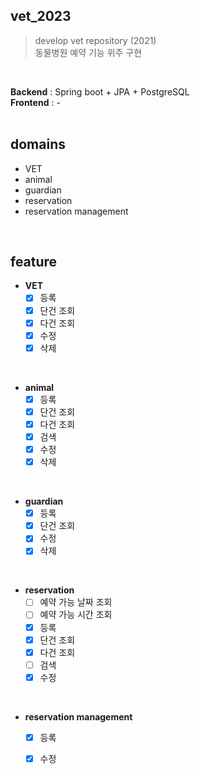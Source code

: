 vet_2023
---
>develop vet repository (2021)  
>동물병원 예약 기능 위주 구현
<br/>

**Backend** : Spring boot + JPA + PostgreSQL  
**Frontend** : -
<br/><br/>

domains
---
* VET 
* animal
* guardian
* reservation
* reservation management
<br/>

feature
---
* **VET**
  - [x] 등록
  - [x] 단건 조회
  - [x] 다건 조회 
  - [x] 수정
  - [x] 삭제   
<br/>

* **animal**
  - [x] 등록
  - [x] 단건 조회
  - [x] 다건 조회
  - [x] 검색
  - [x] 수정
  - [x] 삭제  
<br/>

* **guardian**
  - [x] 등록
  - [x] 단건 조회
  - [x] 수정
  - [x] 삭제  
<br/>

* **reservation**
  - [ ] 예약 가능 날짜 조회
  - [ ] 예약 가능 시간 조회
  - [x] 등록
  - [x] 단건 조회
  - [x] 다건 조회
  - [ ] 검색
  - [x] 수정   
<br/>

* **reservation management**
  - [x] 등록
  - [x] 수정
 

